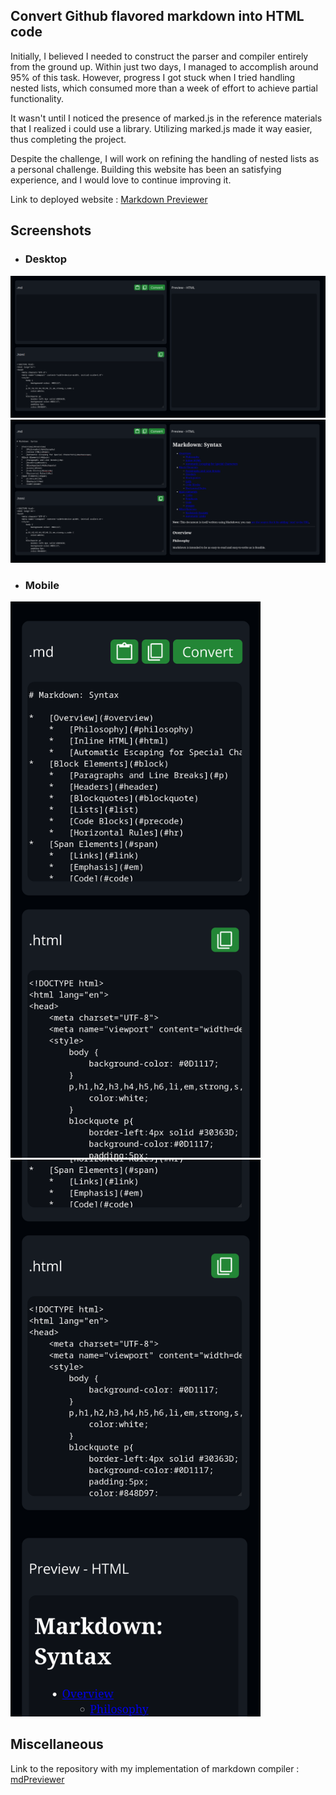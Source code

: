 ## Convert Github flavored markdown into HTML code 

Initially, I believed I needed to construct the parser and compiler entirely from the ground up. Within just two days, I managed to accomplish around 95% of this task. However, progress I got stuck when I tried handling nested lists, which consumed more than a week of effort to achieve partial functionality.


It wasn't until I noticed the presence of marked.js in the reference materials that I realized i could use a library. Utilizing marked.js made it way easier, thus completing the project.


Despite the challenge, I will work on refining the handling of nested lists as a personal challenge. Building this website has been an satisfying experience, and I would love to continue improving it.


Link to deployed website : [Markdown Previewer](https://vishnutejase.github.io/MarkdownPreviewer/)

## Screenshots 
- ### Desktop
![Desktop Image 1](screenshots/img_1.png)
![Desktop Image 2](screenshots/img_2.png)


- ### Mobile
<img src="screenshots/imgR_1.png" alt="Mobile Image 1" width="400"/> <img src="screenshots/imgR_2.png" alt="Mobile Image 2" width="400"/>


## Miscellaneous
Link to the repository with my implementation of markdown compiler : [mdPreviewer](https://github.com/vishnutejase/mdPreviewer)
